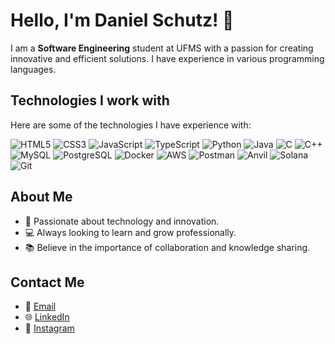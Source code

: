 # Hello, I'm Daniel Schutz! 👋

I am a **Software Engineering** student at UFMS with a passion for creating innovative and efficient solutions. I have experience in various programming languages.

## Technologies I work with

Here are some of the technologies I have experience with:

![HTML5](https://img.shields.io/badge/HTML5-%23E34F26.svg?&style=for-the-badge&logo=html5&logoColor=white)
![CSS3](https://img.shields.io/badge/CSS3-%231572B6.svg?&style=for-the-badge&logo=css3&logoColor=white)
![JavaScript](https://img.shields.io/badge/JavaScript-%23F7DF1C.svg?&style=for-the-badge&logo=javascript&logoColor=black)
![TypeScript](https://img.shields.io/badge/TypeScript-%23007ACC.svg?&style=for-the-badge&logo=typescript&logoColor=white)
![Python](https://img.shields.io/badge/Python-%2338A1D1.svg?&style=for-the-badge&logo=python&logoColor=white)
![Java](https://img.shields.io/badge/Java-%23E34A86.svg?&style=for-the-badge&logo=java&logoColor=white)
![C](https://img.shields.io/badge/C-%2300599C.svg?&style=for-the-badge&logo=c&logoColor=white)
![C++](https://img.shields.io/badge/C%2B%2B-%2300599C.svg?&style=for-the-badge&logo=cplusplus&logoColor=white)
![MySQL](https://img.shields.io/badge/MySQL-%234479A1.svg?&style=for-the-badge&logo=mysql&logoColor=white)
![PostgreSQL](https://img.shields.io/badge/PostgreSQL-%23336791.svg?&style=for-the-badge&logo=postgresql&logoColor=white)
![Docker](https://img.shields.io/badge/Docker-%232496ED.svg?&style=for-the-badge&logo=docker&logoColor=white)
![AWS](https://img.shields.io/badge/Amazon%20AWS-%23FF9900.svg?&style=for-the-badge&logo=amazon-aws&logoColor=white)
![Postman](https://img.shields.io/badge/Postman-%23FF6C37.svg?&style=for-the-badge&logo=postman&logoColor=white)
![Anvil](https://img.shields.io/badge/Anvil-%232D2D2D.svg?&style=for-the-badge&logo=anvil&logoColor=white)
![Solana](https://img.shields.io/badge/Solana-%23000000.svg?&style=for-the-badge&logo=solana&logoColor=white)
![Git](https://img.shields.io/badge/Git-%23F05032.svg?&style=for-the-badge&logo=git&logoColor=white)

## About Me

- 🧠 Passionate about technology and innovation.
- 💻 Always looking to learn and grow professionally.
- 📚 Believe in the importance of collaboration and knowledge sharing.

## Contact Me

- 📧 [Email](mailto:daniel3322schutz@hotmail.com.com)
- 🌐 [LinkedIn](linkedin.com/in/daniel-schutz-0ba659178)
- 📸 [Instagram](https://www.instagram.com/_danielschutz)
